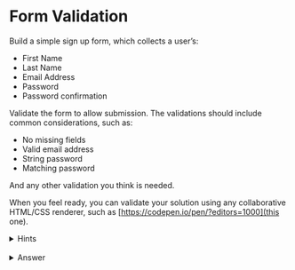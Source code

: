 # Form Validation
Build a simple sign up form, which collects a user’s:

- First Name
- Last Name
- Email Address
- Password
- Password confirmation

Validate the form to allow submission. The validations should include common considerations, such as:

- No missing fields
- Valid email address
- String password
- Matching password

And any other validation you think is needed.

When you feel ready, you can validate your solution using any collaborative HTML/CSS renderer, such as [https://codepen.io/pen/?editors=1000](this one).

<details><summary>Hints</summary>
<p>

- Try and get your peer to first describe the validations they intend to perform
- Make sure your peer doesn’t submit the form if it’s not valid
- While other forms of validation are ok, suggest to your peer to perform the validation without any specific framework

</p>
</details>

<br />

<details><summary>Answer</summary>
<p>

[Here](https://codepen.io/prampcontent/pen/WgepzQ)’s an example of a simple validation form, with some (non-critical) assistance from jquery and bootstrap.

A few points to notice:

- inputs are being validated both on submission and on input.
- feedback is given to the user in real time.
- requirements that aren’t obvious (i.e. password) are explicitly stated.

</p>
</details>